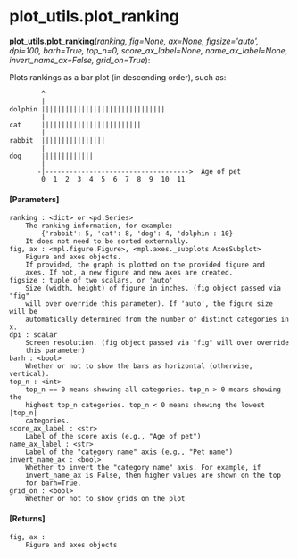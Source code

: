 # plot_utils.plot_ranking

**plot_utils.plot_ranking**(*ranking, fig=None, ax=None, figsize='auto', dpi=100, barh=True, top_n=0, score_ax_label=None, name_ax_label=None, invert_name_ax=False, grid_on=True*):

Plots rankings as a bar plot (in descending order), such as:

            ^
            |
    dolphin |||||||||||||||||||||||||||||||
            |
    cat     |||||||||||||||||||||||||
            |
    rabbit  ||||||||||||||||
            |
    dog     |||||||||||||
            |
           -|------------------------------------>  Age of pet
            0  1  2  3  4  5  6  7  8  9  10  11

#### [Parameters]

    ranking : <dict> or <pd.Series>
        The ranking information, for example:
            {'rabbit': 5, 'cat': 8, 'dog': 4, 'dolphin': 10}
        It does not need to be sorted externally.
    fig, ax : <mpl.figure.Figure>, <mpl.axes._subplots.AxesSubplot>
        Figure and axes objects.
        If provided, the graph is plotted on the provided figure and
        axes. If not, a new figure and new axes are created.
    figsize : tuple of two scalars, or 'auto'
        Size (width, height) of figure in inches. (fig object passed via "fig"
        will over override this parameter). If 'auto', the figure size will be
        automatically determined from the number of distinct categories in x.
    dpi : scalar
        Screen resolution. (fig object passed via "fig" will over override
        this parameter)
    barh : <bool>
        Whether or not to show the bars as horizontal (otherwise, vertical).
    top_n : <int>
        top_n == 0 means showing all categories. top_n > 0 means showing the
        highest top_n categories. top_n < 0 means showing the lowest |top_n|
        categories.
    score_ax_label : <str>
        Label of the score axis (e.g., "Age of pet")
    name_ax_label : <str>
        Label of the "category name" axis (e.g., "Pet name")
    invert_name_ax : <bool>
        Whether to invert the "category name" axis. For example, if
        invert_name_ax is False, then higher values are shown on the top
        for barh=True.
    grid_on : <bool>
        Whether or not to show grids on the plot

#### [Returns]

    fig, ax :
        Figure and axes objects
